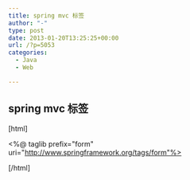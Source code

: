```yaml
---
title: spring mvc 标签
author: "-"
type: post
date: 2013-01-20T13:25:25+00:00
url: /?p=5053
categories:
  - Java
  - Web

---
```

## spring mvc 标签
[html]

<%@ taglib prefix="form" uri="http://www.springframework.org/tags/form"%>

[/html]
